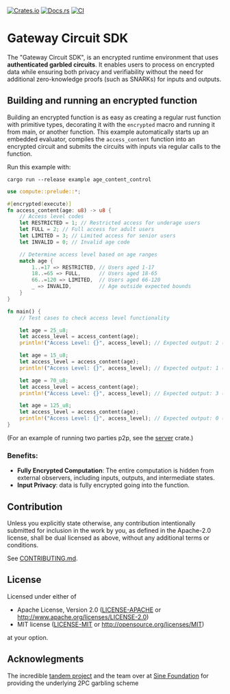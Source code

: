 [![Crates.io](https://img.shields.io/crates/v/cryptomata.svg)](https://crates.io/crates/cryptomata)
[![Docs.rs](https://docs.rs/cryptomata/badge.svg)](https://docs.rs/cryptomata)
[![CI](https://github.com/Gateway-DAO/cryptomata/workflows/CI/badge.svg)](https://github.com/Gateway-DAO/cryptomata/actions)
# Gateway Circuit SDK

The "Gateway Circuit SDK", is an encrypted runtime environment that uses **authenticated garbled circuits**. It enables users to process on encrypted data while ensuring both privacy and verifiability without the need for additional zero-knowledge proofs (such as SNARKs) for inputs and outputs. 

## Building and running an encrypted function

Building an encrypted function is as easy as creating a regular rust function with primitive types, decorating it with the `encrypted` macro and running it from main, or another function. This example automatically starts up an embedded evaluator, compiles the `access_content` function into an encrypted circuit and submits the circuits with inputs via regular calls to the function.

Run this example with: 

```
cargo run --release example age_content_control
```

```rust
use compute::prelude::*;

#[encrypted(execute)]
fn access_content(age: u8) -> u8 {
    // Access level codes
    let RESTRICTED = 1; // Restricted access for underage users
    let FULL = 2; // Full access for adult users
    let LIMITED = 3; // Limited access for senior users
    let INVALID = 0; // Invalid age code

    // Determine access level based on age ranges
    match age {
        1..=17 => RESTRICTED, // Users aged 1-17
        18..=65 => FULL,      // Users aged 18-65
        66..=120 => LIMITED,  // Users aged 66-120
        _ => INVALID,         // Age outside expected bounds
    }
}

fn main() {
    // Test cases to check access level functionality

    let age = 25_u8;
    let access_level = access_content(age);
    println!("Access Level: {}", access_level); // Expected output: 2 (Full)

    let age = 15_u8;
    let access_level = access_content(age);
    println!("Access Level: {}", access_level); // Expected output: 1 (Restricted)

    let age = 70_u8;
    let access_level = access_content(age);
    println!("Access Level: {}", access_level); // Expected output: 3 (Limited)

    let age = 125_u8;
    let access_level = access_content(age);
    println!("Access Level: {}", access_level); // Expected output: 0 (Invalid)
}
```

(For an example of running two parties p2p, see the [server](https://github.com/Gateway-DAO/gvm/blob/main/server/) crate.)

### Benefits:
- **Fully Encrypted Computation**: The entire computation is hidden from external observers, including inputs, outputs, and intermediate states.
- **Input Privacy**: data is fully encrypted going into the function.

## Contribution

Unless you explicitly state otherwise, any contribution intentionally submitted
for inclusion in the work by you, as defined in the Apache-2.0 license, shall be
dual licensed as above, without any additional terms or conditions.

See [CONTRIBUTING.md](CONTRIBUTING.md).

## License

Licensed under either of

 * Apache License, Version 2.0
   ([LICENSE-APACHE](LICENSE-APACHE) or http://www.apache.org/licenses/LICENSE-2.0)
 * MIT license
   ([LICENSE-MIT](LICENSE-MIT) or http://opensource.org/licenses/MIT)

at your option.

## Acknowlegments

The incredible [tandem project](https://github.com/sine-fdn/tandem) and the team over at [Sine Foundation](https://sine.foundation/) for providing the underlying 2PC garbling scheme
